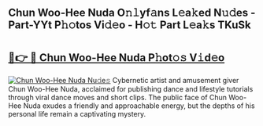 ## Chun Woo-Hee Nuda O𝚗𝚕yf𝚊ns L𝚎a𝚔ed N𝚞𝚍es - Part-YYt P𝚑𝚘tos Vi𝚍𝚎o - H𝚘𝚝 Part L𝚎a𝚔s TKuSk

# <h2><a href="http://kf2d26.oniu.top/?m=Chun+Woo-Hee+Nuda">🔗👉 🔴 Chun Woo-Hee Nuda P𝚑ot𝚘𝚜 V𝚒d𝚎o</a></h2>

[![Chun Woo-Hee Nuda Nu𝚍e𝚜](https://i.imgur.com/0qMVB7G.gif)](http://kf2d26.oniu.top/?m=Chun+Woo-Hee+Nuda)
Cybernetic artist and amusement giver Chun Woo-Hee Nuda, acclaimed for publishing dance and lifestyle tutorials through viral dance moves and short clips. The public face of Chun Woo-Hee Nuda exudes a friendly and approachable energy, but the depths of his personal life remain a captivating mystery.  
